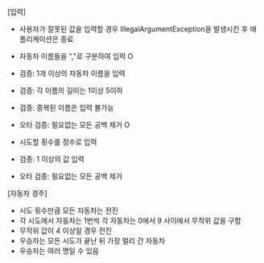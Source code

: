 [입력]
- 사용자가 잘못된 값을 입력할 경우 IllegalArgumentException을 발생시킨 후 애플리케이션은 종료

   
- 자동차 이름들을 ","로 구분하여 입력 O
- 검증: 1개 이상의 자동차 이름을 입력
- 검증: 각 이름의 길이는 1이상 5이하
- 검증: 중복된 이름은 입력 불가능
- 오타 검증: 필요없는 모든 공백 제거 O

   
- 시도할 횟수를 정수로 입력
- 검증: 1 이상의 값 입력
- 오타 검증: 필요없는 모든 공백 제거


   
[자동차 경주]
- 시도 횟수만큼 모든 자동차는 전진
- 각 시도에서 자동차는 1번씩 각 자동차는 0에서 9 사이에서 무작위 값을 구함
- 무작위 값이 4 이상일 경우 전진
- 우승자는 모든 시도가 끝난 뒤 가장 멀리 간 자동차 
- 우승자는 여러 명일 수 있음

